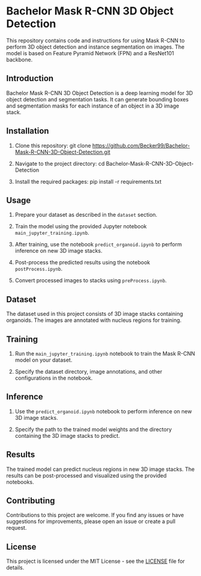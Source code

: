 # Bachelor Mask R-CNN 3D Object Detection

This repository contains code and instructions for using Mask R-CNN to perform 3D object detection and instance segmentation on images. The model is based on Feature Pyramid Network (FPN) and a ResNet101 backbone.

## Introduction

Bachelor Mask R-CNN 3D Object Detection is a deep learning model for 3D object detection and segmentation tasks. It can generate bounding boxes and segmentation masks for each instance of an object in a 3D image stack.

## Installation

1. Clone this repository:
git clone https://github.com/Becker99/Bachelor-Mask-R-CNN-3D-Object-Detection.git

2. Navigate to the project directory:
cd Bachelor-Mask-R-CNN-3D-Object-Detection

3. Install the required packages:
pip install -r requirements.txt

## Usage

1. Prepare your dataset as described in the `dataset` section.

2. Train the model using the provided Jupyter notebook `main_jupyter_training.ipynb`.

3. After training, use the notebook `predict_organoid.ipynb` to perform inference on new 3D image stacks.

4. Post-process the predicted results using the notebook `postProcess.ipynb`.

5. Convert processed images to stacks using `preProcess.ipynb`.

## Dataset

The dataset used in this project consists of 3D image stacks containing organoids. The images are annotated with nucleus regions for training.

## Training

1. Run the `main_jupyter_training.ipynb` notebook to train the Mask R-CNN model on your dataset.

2. Specify the dataset directory, image annotations, and other configurations in the notebook.

## Inference

1. Use the `predict_organoid.ipynb` notebook to perform inference on new 3D image stacks.

2. Specify the path to the trained model weights and the directory containing the 3D image stacks to predict.

## Results

The trained model can predict nucleus regions in new 3D image stacks. The results can be post-processed and visualized using the provided notebooks.

## Contributing

Contributions to this project are welcome. If you find any issues or have suggestions for improvements, please open an issue or create a pull request.

## License

This project is licensed under the MIT License - see the [LICENSE](LICENSE) file for details.

